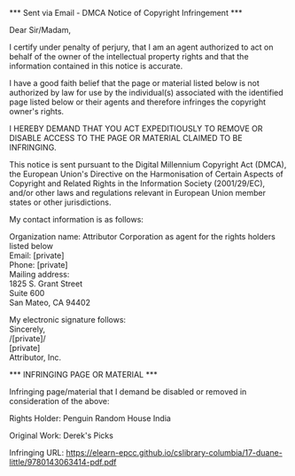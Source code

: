 *** Sent via Email - DMCA Notice of Copyright Infringement ***

Dear Sir/Madam,

I certify under penalty of perjury, that I am an agent authorized to act on behalf of the owner of the intellectual property rights and that the information contained in this notice is accurate.

I have a good faith belief that the page or material listed below is not authorized by law for use by the individual(s) associated with the identified page listed below or their agents and therefore infringes the copyright owner's rights.

I HEREBY DEMAND THAT YOU ACT EXPEDITIOUSLY TO REMOVE OR DISABLE ACCESS TO THE PAGE OR MATERIAL CLAIMED TO BE INFRINGING.

This notice is sent pursuant to the Digital Millennium Copyright Act (DMCA), the European Union's Directive on the Harmonisation of Certain Aspects of Copyright and Related Rights in the Information Society (2001/29/EC), and/or other laws and regulations relevant in European Union member states or other jurisdictions.

My contact information is as follows:

Organization name: Attributor Corporation as agent for the rights holders listed below  
Email: [private]  
Phone: [private]  
Mailing address:  
1825 S. Grant Street  
Suite 600  
San Mateo, CA 94402  

My electronic signature follows:  
Sincerely,  
/[private]/  
[private]  
Attributor, Inc.  

*** INFRINGING PAGE OR MATERIAL ***  

Infringing page/material that I demand be disabled or removed in consideration of the above:

Rights Holder: Penguin Random House India

Original Work: Derek's Picks

Infringing URL: https://elearn-epcc.github.io/cslibrary-columbia/17-duane-little/9780143063414-pdf.pdf
